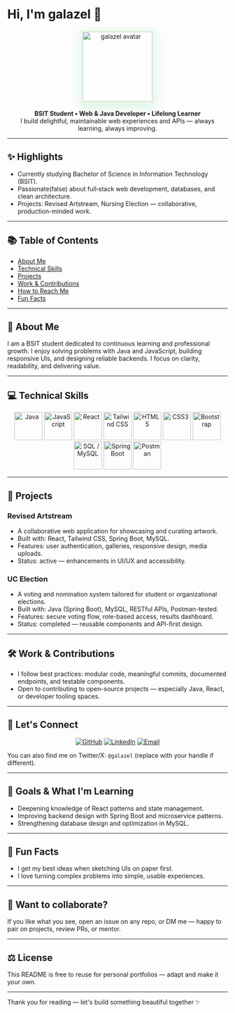 # Hi, I'm galazel 👋

<p align="center">
  <!-- Circular avatar: width & height set equally + border-radius and object-fit to ensure the image fills the circle -->
  <img src="https://github.com/galazel.png" alt="galazel avatar" width="160" height="160" style="border-radius:0%; object-fit:cover; border:4px solid #eafbe9; box-shadow:0 8px 24px rgba(34,197,94,0.18);" />
</p>

<p align="center">
  <strong>BSIT Student • Web & Java Developer • Lifelong Learner</strong><br/>
  I build delightful, maintainable web experiences and APIs — always learning, always improving.
</p>

---

## ✨ Highlights

- Currently studying Bachelor of Science in Information Technology (BSIT).  
- Passionate(false) about full‑stack web development, databases, and clean architecture.  
- Projects: Revised Artstream, Nursing Election — collaborative, production-minded work.

---

## 📚 Table of Contents

- [About Me](#-about-me)  
- [Technical Skills](#-technical-skills)  
- [Projects](#-projects)  
- [Work & Contributions](#-work--contributions)  
- [How to Reach Me](#-how-to-reach-me)  
- [Fun Facts](#-fun-facts)  

---

## 🌱 About Me

I am a BSIT student dedicated to continuous learning and professional growth. I enjoy solving problems with Java and JavaScript, building responsive UIs, and designing reliable backends. I focus on clarity, readability, and delivering value.

---

## 💻 Technical Skills

<p align="center">
  <!-- Black background badges for bold contrast -->
  <img src="https://img.shields.io/badge/-Java-000000?style=for-the-badge&logo=java&logoColor=white" height="64" alt="Java" title="Java">
  <img src="https://img.shields.io/badge/-JavaScript-000000?style=for-the-badge&logo=javascript&logoColor=F7DF1E" height="64" alt="JavaScript" title="JavaScript">
  <img src="https://img.shields.io/badge/-React-000000?style=for-the-badge&logo=react&logoColor=61DAFB" height="64" alt="React" title="React">
  <img src="https://img.shields.io/badge/-TailwindCSS-000000?style=for-the-badge&logo=tailwind-css&logoColor=38B2AC" height="64" alt="Tailwind CSS" title="Tailwind CSS">
  <img src="https://img.shields.io/badge/-HTML5-000000?style=for-the-badge&logo=html5&logoColor=E34F26" height="64" alt="HTML5" title="HTML5">
  <img src="https://img.shields.io/badge/-CSS3-000000?style=for-the-badge&logo=css3&logoColor=1572B6" height="64" alt="CSS3" title="CSS3">
  <img src="https://img.shields.io/badge/-Bootstrap-000000?style=for-the-badge&logo=bootstrap&logoColor=563D7C" height="64" alt="Bootstrap" title="Bootstrap">
  <img src="https://img.shields.io/badge/-SQL-000000?style=for-the-badge&logo=mysql&logoColor=white" height="64" alt="SQL / MySQL" title="MySQL">
  <img src="https://img.shields.io/badge/-SpringBoot-000000?style=for-the-badge&logo=spring-boot&logoColor=6DB33F" height="64" alt="Spring Boot" title="Spring Boot">
  <img src="https://img.shields.io/badge/-Postman-000000?style=for-the-badge&logo=postman&logoColor=FF6C37" height="64" alt="Postman" title="Postman">
</p>

---

## 🚀 Projects

### Revised Artstream
- A collaborative web application for showcasing and curating artwork.
- Built with: React, Tailwind CSS, Spring Boot, MySQL.
- Features: user authentication, galleries, responsive design, media uploads.
- Status: active — enhancements in UI/UX and accessibility.

### UC Election
- A voting and nomination system tailored for student or organizational elections.
- Built with: Java (Spring Boot), MySQL, RESTful APIs, Postman-tested.
- Features: secure voting flow, role-based access, results dashboard.
- Status: completed — reusable components and API-first design.
---

## 🛠 Work & Contributions

- I follow best practices: modular code, meaningful commits, documented endpoints, and testable components.
- Open to contributing to open-source projects — especially Java, React, or developer tooling spaces.

---

## 🤝 Let's Connect

<p align="center">
  <a href="https://github.com/galazel"><img src="https://img.shields.io/badge/GitHub-22C55E?style=for-the-badge&logo=github&logoColor=white" alt="GitHub"></a>
  <a href="https://www.linkedin.com/in/galazel"><img src="https://img.shields.io/badge/LinkedIn-22C55E?style=for-the-badge&logo=linkedin&logoColor=white" alt="LinkedIn"></a>
  <a href="mailto:your.email@example.com"><img src="https://img.shields.io/badge/Email-22C55E?style=for-the-badge&logo=gmail&logoColor=white" alt="Email"></a>
</p>

You can also find me on Twitter/X: `@galazel` (replace with your handle if different).

---

## 🎯 Goals & What I'm Learning

- Deepening knowledge of React patterns and state management.  
- Improving backend design with Spring Boot and microservice patterns.  
- Strengthening database design and optimization in MySQL.

---

## 🧩 Fun Facts

- I get my best ideas when sketching UIs on paper first.  
- I love turning complex problems into simple, usable experiences.

---

## 📎 Want to collaborate?

If you like what you see, open an issue on any repo, or DM me — happy to pair on projects, review PRs, or mentor.

---

## ⚖️ License

This README is free to reuse for personal portfolios — adapt and make it your own.

---

Thank you for reading — let's build something beautiful together ✨

